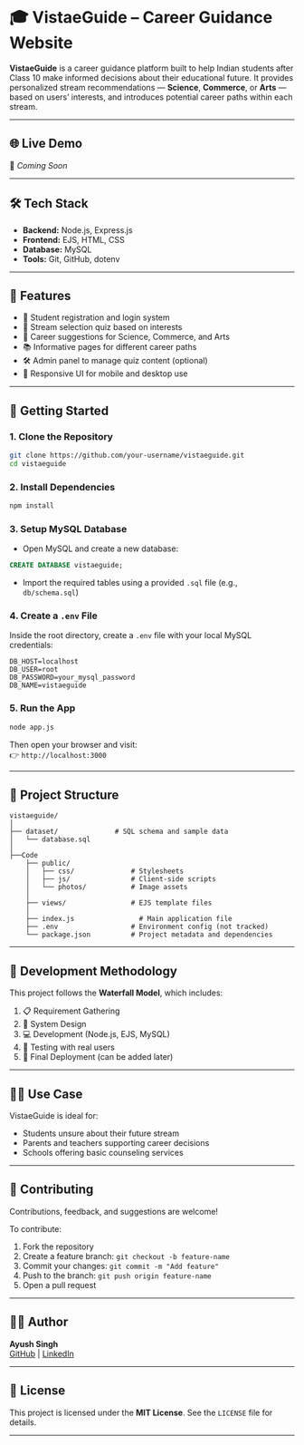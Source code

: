 # 🎓 VistaeGuide – Career Guidance Website

**VistaeGuide** is a career guidance platform built to help Indian students after Class 10 make informed decisions about their educational future. It provides personalized stream recommendations — **Science**, **Commerce**, or **Arts** — based on users’ interests, and introduces potential career paths within each stream.

---

## 🌐 Live Demo

🚧 *Coming Soon*

---

## 🛠️ Tech Stack

- **Backend:** Node.js, Express.js  
- **Frontend:** EJS, HTML, CSS  
- **Database:** MySQL  
- **Tools:** Git, GitHub, dotenv

---

## 📌 Features

- 🔐 Student registration and login system  
- 🧠 Stream selection quiz based on interests  
- 🎯 Career suggestions for Science, Commerce, and Arts  
- 📚 Informative pages for different career paths  
- 🛠️ Admin panel to manage quiz content (optional)  
- 📱 Responsive UI for mobile and desktop use

---

## 🚀 Getting Started

### 1. Clone the Repository
```bash
git clone https://github.com/your-username/vistaeguide.git
cd vistaeguide
```

### 2. Install Dependencies
```bash
npm install
```

### 3. Setup MySQL Database
- Open MySQL and create a new database:
```sql
CREATE DATABASE vistaeguide;
```
- Import the required tables using a provided `.sql` file (e.g., `db/schema.sql`)

### 4. Create a `.env` File
Inside the root directory, create a `.env` file with your local MySQL credentials:
```env
DB_HOST=localhost
DB_USER=root
DB_PASSWORD=your_mysql_password
DB_NAME=vistaeguide
```

### 5. Run the App
```bash
node app.js
```

Then open your browser and visit:  
👉 `http://localhost:3000`

---

## 📁 Project Structure

```
vistaeguide/
│
├── dataset/              # SQL schema and sample data
│   └── database.sql
│
├──Code
    ├── public/
    │   ├── css/              # Stylesheets
    │   ├── js/               # Client-side scripts
    │   └── photos/           # Image assets
    │
    ├── views/                # EJS template files
    │
    ├── index.js                # Main application file
    ├── .env                  # Environment config (not tracked)
    └── package.json          # Project metadata and dependencies
```

---

## 🔄 Development Methodology

This project follows the **Waterfall Model**, which includes:

1. 📋 Requirement Gathering  
2. 🧩 System Design  
3. 💻 Development (Node.js, EJS, MySQL)  
4. 🧪 Testing with real users  
5. 🚀 Final Deployment (can be added later)

---

## 🧑‍🎓 Use Case

VistaeGuide is ideal for:
- Students unsure about their future stream
- Parents and teachers supporting career decisions
- Schools offering basic counseling services

---

## 🤝 Contributing

Contributions, feedback, and suggestions are welcome!

To contribute:
1. Fork the repository
2. Create a feature branch: `git checkout -b feature-name`
3. Commit your changes: `git commit -m "Add feature"`
4. Push to the branch: `git push origin feature-name`
5. Open a pull request

---

## 🙋‍♂️ Author

**Ayush Singh**  
[GitHub](https://github.com/ayushsingh-spn) | [LinkedIn](https://linkedin.com/in/ayushsingh2103)

---

## 📄 License

This project is licensed under the **MIT License**. See the `LICENSE` file for details.

---

